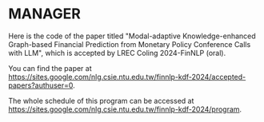 # MANAGER
Here is the code of the paper titled "Modal-adaptive Knowledge-enhanced Graph-based Financial Prediction from Monetary Policy Conference Calls with LLM", which is accepted by LREC Coling 2024-FinNLP (oral).

You can find the paper at https://sites.google.com/nlg.csie.ntu.edu.tw/finnlp-kdf-2024/accepted-papers?authuser=0.

The whole schedule of this program can be accessed at https://sites.google.com/nlg.csie.ntu.edu.tw/finnlp-kdf-2024/program.
